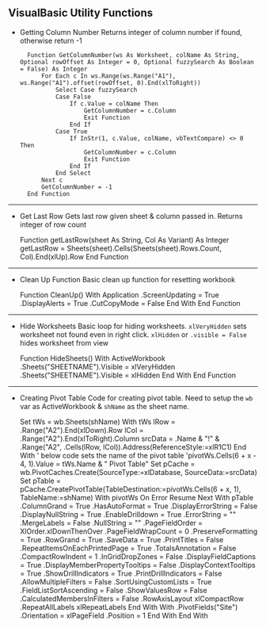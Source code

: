 ## VisualBasic Utility Functions

- Getting Column Number
Returns integer of column number if found, otherwise return -1
    
        Function GetColumnNumber(ws As Worksheet, colName As String, Optional rowOffset As Integer = 0, Optional fuzzySearch As Boolean = False) As Integer    
            For Each c In ws.Range(ws.Range("A1"), ws.Range("A1").offset(rowOffset, 0).End(xlToRight))
                Select Case fuzzySearch
                Case False
                    If c.Value = colName Then
                        GetColumnNumber = c.Column
                        Exit Function
                    End If
                Case True
                    If InStr(1, c.Value, colName, vbTextCompare) <> 0 Then
                        GetColumnNumber = c.Column
                        Exit Function
                    End If
                End Select
            Next c
            GetColumnNumber = -1
        End Function

***

- Get Last Row
Gets last row given sheet & column passed in. Returns integer of row count

    Function getLastRow(sheet As String, Col As Variant) As Integer
        getLastRow = Sheets(sheet).Cells(Sheets(sheet).Rows.Count, Col).End(xlUp).Row
    End Function

***

- Clean Up Function
Basic clean up function for resetting workbook

    Function CleanUp()
        With Application
            .ScreenUpdating = True
            .DisplayAlerts = True
            .CutCopyMode = False
        End With
    End Function

***

- Hide Worksheets
Basic loop for hiding worksheets. `xlVeryHidden` sets worksheet not found even in right click. `xlHidden` or `.visible = False` hides worksheet from view

    Function HideSheets()
        With ActiveWorkbook
            .Sheets("SHEETNAME").Visible = xlVeryHidden
            .Sheets("SHEETNAME").Visible = xlHidden
        End With
    End Function

***

- Creating Pivot Table
Code for creating pivot table. Need to setup the `wb` var as ActiveWorkbook & `shName` as the sheet name. 

    Set tWs = wb.Sheets(shName)
    With tWs
        lRow = .Range("A2").End(xlDown).Row
        lCol = .Range("A2").End(xlToRight).Column
        srcData = .Name & "!" & .Range("A2", .Cells(lRow, lCol)).Address(ReferenceStyle:=xlR1C1)
    End With
    ' below code sets the name of the pivot table
    'pivotWs.Cells(6 + x - 4, 1).Value = tWs.Name & " Pivot Table"
    Set pCache = wb.PivotCaches.Create(SourceType:=xlDatabase, SourceData:=srcData)
    Set pTable = pCache.CreatePivotTable(TableDestination:=pivotWs.Cells(6 + x, 1), TableName:=shName)
    With pivotWs
        On Error Resume Next
        With pTable
            .ColumnGrand = True
            .HasAutoFormat = True
            .DisplayErrorString = False
            .DisplayNullString = True
            .EnableDrilldown = True
            .ErrorString = ""
            .MergeLabels = False
            .NullString = ""
            .PageFieldOrder = XlOrder.xlDownThenOver
            .PageFieldWrapCount = 0
            .PreserveFormatting = True
            .RowGrand = True
            .SaveData = True
            .PrintTitles = False
            .RepeatItemsOnEachPrintedPage = True
            .TotalsAnnotation = False
            .CompactRowIndent = 1
            .InGridDropZones = False
            .DisplayFieldCaptions = True
            .DisplayMemberPropertyTooltips = False
            .DisplayContextTooltips = True
            .ShowDrillIndicators = True
            .PrintDrillIndicators = False
            .AllowMultipleFilters = False
            .SortUsingCustomLists = True
            .FieldListSortAscending = False
            .ShowValuesRow = False
            .CalculatedMembersInFilters = False
            .RowAxisLayout xlCompactRow
            .RepeatAllLabels xlRepeatLabels
        End With
        With .PivotFields("Site")
            .Orientation = xlPageField
            .Position = 1
        End With
    End With